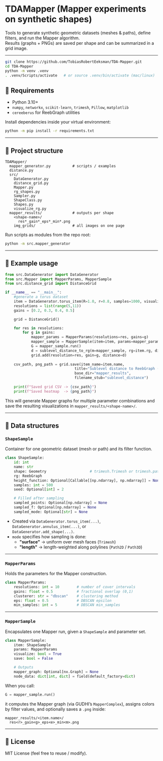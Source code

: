 # TDAMapper (Mapper experiments on synthetic shapes)

Tools to generate synthetic geometric datasets (meshes & paths), define filters, and run the Mapper algorithm.  
Results (graphs + PNGs) are saved per shape and can be summarized in a grid image.

---

```bash
git clone https://github.com/TobiasRobertEeksman/TDA-Mapper.git
cd TDA-Mapper
python -m venv .venv
. .venv/Scripts/activate   # or source .venv/bin/activate (mac/linux)
```

## 🧩 Requirements

- Python 3.10+
- `numpy`, `networkx`, `scikit-learn`, `trimesh`, `Pillow`, `matplotlib`
- `cereeberus` for ReebGraph utilities

Install dependencies inside your virtual environment:
```bash
python -m pip install -r requirements.txt
```

---

## 📁 Project structure

```
TDAMapper/
  mapper_generator.py          # scripts / examples
  distance.py
  src/
    DataGenerator.py
    distance_grid.py
    Mapper.py
    rg_shapes.py
    Sampler.py
    ShapeClass.py
    Shapes.py
    visualize_rg.py
  mapper_results/              # outputs per shape
    <shape-name>/
      res*_gain*_eps*_min*.png
    img_grids/                 # all images on one page
```

Run scripts as modules from the repo root:
```bash
python -m src.mapper_generator
```

---

## 🚀 Example usage

```python
from src.DataGenerator import DataGenerator
from src.Mapper import MapperParams, MapperSample
from src.distance_grid import DistanceGrid

if __name__ == "__main__":
    #generate a torus dataset
    item = DataGenerator.torus_item(R=1.0, r=0.8, samples=1000, visualize=True)    
    resolutions = list(range(5,11)) 
    gains = [0.2, 0.3, 0.4, 0.5]

    grid = DistanceGrid()

    for res in resolutions:
        for g in gains:
            mapper_params = MapperParams(resolutions=res, gains=g)
            mapper_sample = MapperSample(item=item, params=mapper_params, visualize=False, save = True)
            G = mapper_sample.run()
            d = sublevel_distance_to_rg(m=mapper_sample, rg=item.rg, dim = 1)
            grid.add(resolution=res, gain=g, distance=d)
    
    csv_path, png_path = grid.save(item_name=item.name,
                                title="Sublevel distance to ReebGraph (H1)",
                                base_dir="mapper_results",
                                filename_stub="sublevel_distance")
    
    print(f"Saved grid CSV -> {csv_path}")
    print(f"Saved heatmap  -> {png_path}")
```

This will generate Mapper graphs for multiple parameter combinations and save the resulting
visualizations in `mapper_results/<shape-name>/`.

---

## 🧱 Data structures

### `ShapeSample`
Container for one geometric dataset (mesh or path) and its filter function.

```python
class ShapeSample:
    id: int
    name: str
    shape: Geometry                    # trimesh.Trimesh or trimesh.path.Path2D/Path3D
    rg: ReebGraph
    height_function: Optional[Callable[[np.ndarray], np.ndarray]] = None
    samples: int = 500
    seed: Optional[int] = 2

    # Filled after sampling
    sampled_points: Optional[np.ndarray] = None
    sampled_f: Optional[np.ndarray] = None
    sampled_mode: Optional[str] = None
```

- Created via `DataGenerator.torus_item(...)`, `DataGenerator.annulus_item(...)`, or  
  `DataGenerator.add_shape(...)`.
- `mode` specifies how sampling is done:
  - **"surface"** → uniform over mesh faces (`Trimesh`)
  - **"length"** → length-weighted along polylines (`Path2D` / `Path3D`)

---

### `MapperParams`
Holds the parameters for the Mapper construction.

```python
class MapperParams:
    resolutions: int = 10        # number of cover intervals
    gains: float = 0.5           # fractional overlap (0,1)
    clusterer: str = "dbscan"    # clustering method
    eps: float = 0.5             # DBSCAN epsilon
    min_samples: int = 5         # DBSCAN min_samples
```

---

### `MapperSample`
Encapsulates one Mapper run, given a `ShapeSample` and parameter set.

```python
class MapperSample:
    item: ShapeSample
    params: MapperParams
    visualize: bool = True
    save: bool = False

    # Outputs
    mapper_graph: Optional[nx.Graph] = None
    node_data: dict[int, dict] = field(default_factory=dict)
```

When you call:
```python
G = mapper_sample.run()
```
it computes the Mapper graph (via GUDHI’s `MapperComplex`), assigns colors by filter values,
and optionally saves a `.png` inside:

```
mapper_results/<item.name>/
  res<r>_gain<g>_eps<e>_min<m>.png
```

---

## 📜 License

MIT License (feel free to reuse / modify).
